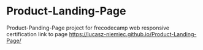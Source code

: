 # Product-Landing-Page
Product-Panding-Page project for frecodecamp web responsive certification
 link to page https://lucasz-niemiec.github.io/Product-Landing-Page/
